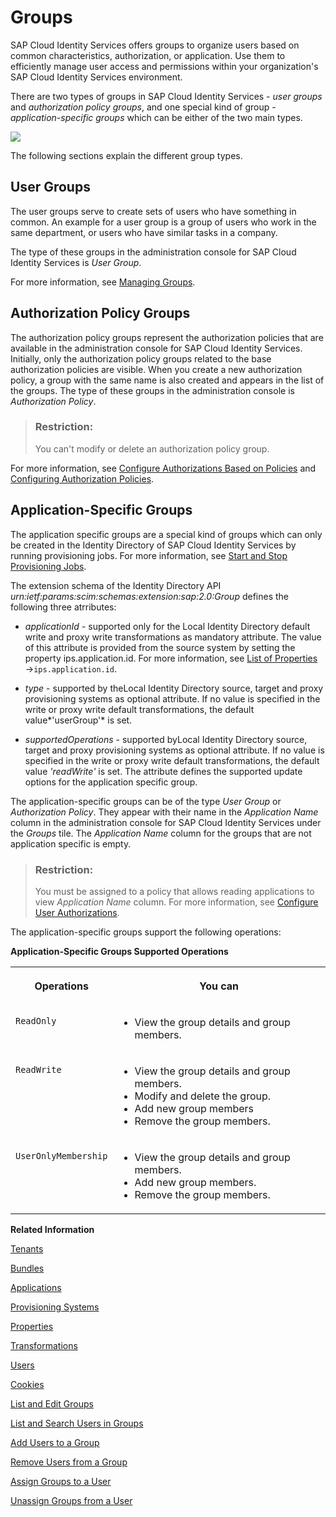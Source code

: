 <!-- loiod93be69816ac4d0c9b972895f2b6a46f -->

# Groups

SAP Cloud Identity Services offers groups to organize users based on common characteristics, authorization, or application. Use them to efficiently manage user access and permissions within your organization's SAP Cloud Identity Services environment.

There are two types of groups in SAP Cloud Identity Services - *user groups* and *authorization policy groups*, and one special kind of group - *application-specific groups* which can be either of the two main types.

![](images/Groups_1087fb8.png)

The following sections explain the different group types.



<a name="loiod93be69816ac4d0c9b972895f2b6a46f__section_zjk_h5z_lbc"/>

## User Groups

The user groups serve to create sets of users who have something in common. An example for a user group is a group of users who work in the same department, or users who have similar tasks in a company.

The type of these groups in the administration console for SAP Cloud Identity Services is *User Group*.

For more information, see [Managing Groups](Operation-Guide/managing-groups-ddd067c.md).



<a name="loiod93be69816ac4d0c9b972895f2b6a46f__section_ug2_35z_lbc"/>

## Authorization Policy Groups

The authorization policy groups represent the authorization policies that are available in the administration console for SAP Cloud Identity Services. Initially, only the authorization policy groups related to the base authorization policies are visible. When you create a new authorization policy, a group with the same name is also created and appears in the list of the groups. The type of these groups in the administration console is *Authorization Policy*.

> ### Restriction:  
> You can't modify or delete an authorization policy group.

For more information, see [Configure Authorizations Based on Policies](Operation-Guide/configure-authorizations-based-on-policies-08fea39.md) and [Configuring Authorization Policies](Operation-Guide/configuring-authorization-policies-982ac5f.md).



<a name="loiod93be69816ac4d0c9b972895f2b6a46f__section_zwy_35z_lbc"/>

## Application-Specific Groups

The application specific groups are a special kind of groups which can only be created in the Identity Directory of SAP Cloud Identity Services by running provisioning jobs. For more information, see [Start and Stop Provisioning Jobs](Operation-Guide/start-and-stop-provisioning-jobs-531a261.md).

The extension schema of the Identity Directory API *urn:ietf:params:scim:schemas:extension:sap:2.0:Group* defines the following three atrributes:

-   *applicationId* - supported only for the Local Identity Directory default write and proxy write transformations as mandatory attribute. The value of this attribute is provided from the source system by setting the property ips.application.id. For more information, see [List of Properties](list-of-properties-d6f3577.md) →`ips.application.id`.

-   *type* - supported by theLocal Identity Directory source, target and proxy provisioning systems as optional attribute. If no value is specified in the write or proxy write default transformations, the default value*'userGroup'* is set.

-   *supportedOperations* - supported byLocal Identity Directory source, target and proxy provisioning systems as optional attribute. If no value is specified in the write or proxy write default transformations, the default value *'readWrite'* is set. The attribute defines the supported update options for the application specific group.


The application-specific groups can be of the type *User Group* or *Authorization Policy*. They appear with their name in the *Application Name* column in the administration console for SAP Cloud Identity Services under the *Groups* tile. The *Application Name* column for the groups that are not application specific is empty.

> ### Restriction:  
> You must be assigned to a policy that allows reading applications to view *Application Name* column. For more information, see [Configure User Authorizations](Operation-Guide/configure-user-authorizations-424b64c.md).

The application-specific groups support the following operations:

**Application-Specific Groups Supported Operations**


<table>
<tr>
<th valign="top">

Operations

</th>
<th valign="top">

You can

</th>
</tr>
<tr>
<td valign="top">

`ReadOnly`

</td>
<td valign="top">

-   View the group details and group members.



</td>
</tr>
<tr>
<td valign="top">

`ReadWrite`

</td>
<td valign="top">

-   View the group details and group members.
-   Modify and delete the group.
-   Add new group members
-   Remove the group members.



</td>
</tr>
<tr>
<td valign="top">

`UserOnlyMembership`

</td>
<td valign="top">

-   View the group details and group members.
-   Add new group members.
-   Remove the group members.



</td>
</tr>
</table>

**Related Information**  


[Tenants](tenants-93160eb.md "A tenant refers to your (customer-specific) instance of SAP Cloud Identity Services. It's delivered to you as part of a bundle with an SAP cloud solution or as part of a self-service request in SAP BTP cockpit.")

[Bundles](bundles-25b65a4.md "A bundle is a group of preconfigured products and services which are sold together.")

[Applications](applications-404a11c.md "An application is associated with a consumer of Identity Authentication as an identity provider. This consumer could be for example an SAP cloud solution, a third-party application, SAP BTP subaccount, or the SAP Cloud Identity Services administration console.")

[Provisioning Systems](provisioning-systems-15da6af.md "Identity Provisioning provides connectors to various business applications for provisioning and deprovisioning of users and groups. These business applications are set up as provisioning systems in the administration console of SAP Cloud Identity Services.")

[Properties](properties-e92c1aa.md "Properties hold the configuration of a provisioning system.")

[Transformations](transformations-81f5204.md "Transformations help you transform user and group attributes from the data model of the source system to the data model of the target system.")

[Users](users-70e95d1.md "Users in SAP Cloud Identity Services fall into two categories: administrators and end users.")

[Cookies](cookies-e60fd04.md "")

[List and Edit Groups](Operation-Guide/list-and-edit-groups-5e8a55c.md "As a tenant administrator, you can list and edit information about the groups in a tenant in the administration console for SAP Cloud Identity Services.")

[List and Search Users in Groups](Operation-Guide/list-and-search-users-in-groups-4ac340a.md "As a tenant administrator, you can list and view information about the users in a group in a tenant in the administration console for SAP Cloud Identity Services.")

[Add Users to a Group](Operation-Guide/add-users-to-a-group-d2e1a01.md "As a tenant administrator, you can add one or more users created for a specific tenant to a group via the administration console for SAP Cloud Identity Services.")

[Remove Users from a Group](Operation-Guide/remove-users-from-a-group-301fdb7.md "As a tenant administrator, you can remove one, more than one, or all users added to a group via the administration console for SAP Cloud Identity Services.")

[Assign Groups to a User](Operation-Guide/assign-groups-to-a-user-bfdeb9c.md "As a tenant administrator, you can assign one or more groups created for a specific tenant to a user via the administration console for SAP Cloud Identity Services.")

[Unassign Groups from a User](Operation-Guide/unassign-groups-from-a-user-4353735.md "As a tenant administrator, you can unassign one or more groups that are assigned to a user via the administration console for SAP Cloud Identity Services.")

